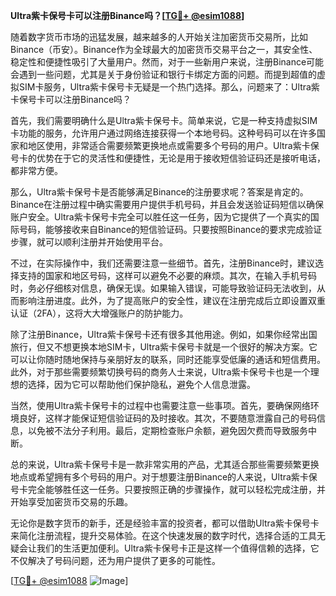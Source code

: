 **Ultra紫卡保号卡可以注册Binance吗？[[TG💪+ @esim1088](https://t.me/s/esim1088)]**

随着数字货币市场的迅猛发展，越来越多的人开始关注加密货币交易所，比如Binance（币安）。Binance作为全球最大的加密货币交易平台之一，其安全性、稳定性和便捷性吸引了大量用户。然而，对于一些新用户来说，注册Binance可能会遇到一些问题，尤其是关于身份验证和银行卡绑定方面的问题。而提到超值的虚拟SIM卡服务，Ultra紫卡保号卡无疑是一个热门选择。那么，问题来了：Ultra紫卡保号卡可以注册Binance吗？

首先，我们需要明确什么是Ultra紫卡保号卡。简单来说，它是一种支持虚拟SIM卡功能的服务，允许用户通过网络连接获得一个本地号码。这种号码可以在许多国家和地区使用，非常适合需要频繁更换地点或需要多个号码的用户。Ultra紫卡保号卡的优势在于它的灵活性和便捷性，无论是用于接收短信验证码还是接听电话，都非常方便。

那么，Ultra紫卡保号卡是否能够满足Binance的注册要求呢？答案是肯定的。Binance在注册过程中确实需要用户提供手机号码，并且会发送验证码短信以确保账户安全。Ultra紫卡保号卡完全可以胜任这一任务，因为它提供了一个真实的国际号码，能够接收来自Binance的短信验证码。只要按照Binance的要求完成验证步骤，就可以顺利注册并开始使用平台。

不过，在实际操作中，我们还需要注意一些细节。首先，注册Binance时，建议选择支持的国家和地区号码，这样可以避免不必要的麻烦。其次，在输入手机号码时，务必仔细核对信息，确保无误。如果输入错误，可能导致验证码无法收到，从而影响注册进度。此外，为了提高账户的安全性，建议在注册完成后立即设置双重认证（2FA），这将大大增强账户的防护能力。

除了注册Binance，Ultra紫卡保号卡还有很多其他用途。例如，如果你经常出国旅行，但又不想更换本地SIM卡，Ultra紫卡保号卡就是一个很好的解决方案。它可以让你随时随地保持与亲朋好友的联系，同时还能享受低廉的通话和短信费用。此外，对于那些需要频繁切换号码的商务人士来说，Ultra紫卡保号卡也是一个理想的选择，因为它可以帮助他们保护隐私，避免个人信息泄露。

当然，使用Ultra紫卡保号卡的过程中也需要注意一些事项。首先，要确保网络环境良好，这样才能保证短信验证码的及时接收。其次，不要随意泄露自己的号码信息，以免被不法分子利用。最后，定期检查账户余额，避免因欠费而导致服务中断。

总的来说，Ultra紫卡保号卡是一款非常实用的产品，尤其适合那些需要频繁更换地点或希望拥有多个号码的用户。对于想要注册Binance的人来说，Ultra紫卡保号卡完全能够胜任这一任务。只要按照正确的步骤操作，就可以轻松完成注册，并开始享受加密货币交易的乐趣。

无论你是数字货币的新手，还是经验丰富的投资者，都可以借助Ultra紫卡保号卡来简化注册流程，提升交易体验。在这个快速发展的数字时代，选择合适的工具无疑会让我们的生活更加便利。Ultra紫卡保号卡正是这样一个值得信赖的选择，它不仅解决了号码问题，还为用户提供了更多的可能性。

[[TG💪+ @esim1088](https://t.me/s/esim1088) ![Image](https://i.postimg.cc/4NQfJmqS/Snipaste-2025-05-13-00-14-12.png)]
